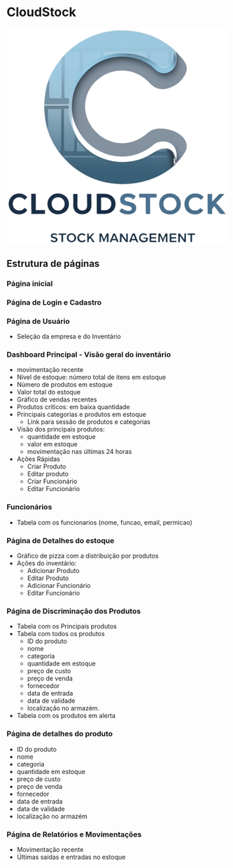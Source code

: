 # CloudStock
![CloudStock logo](/docs/cloudstock.png)

## Estrutura de páginas
### Página inicial

### Página de Login e Cadastro

### Página de Usuário
 - Seleção da empresa e do Inventário

### Dashboard Principal - Visão geral do inventário
 - movimentação recente
 - Nível de estoque: número total de itens em estoque
 - Número de produtos em estoque
 - Valor total do estoque
 - Gráfico de vendas recentes
 - Produtos críticos: em baixa quantidade
 - Principais categorias e produtos em estoque
    - Link para sessão de produtos e categorias
 - Visão dos principais produtos:
    - quantidade em estoque
    - valor em estoque
    - movimentação nas últimas 24 horas
 - Ações Rápidas
    - Criar Produto
    - Editar produto
    - Criar Funcionário
    - Editar Funcionário

### Funcionários
 - Tabela com os funcionarios (nome, funcao, email, permicao)

### Página de Detalhes do estoque
 - Gráfico de pizza com a distribuição por produtos
 - Ações do inventário:
    - Adicionar Produto
    - Editar Produto
    - Adicionar Funcionário
    - Editar Funcionário

### Página de Discriminação dos Produtos
 - Tabela com os Principais produtos
 - Tabela com todos os produtos
    - ID do produto
    - nome
    - categoria
    - quantidade em estoque
    - preço de custo
    - preço de venda
    - fornecedor
    - data de entrada
    - data de validade
    - localização no armazém.
 - Tabela com os produtos em alerta


### Página de detalhes do produto
   - ID do produto
   - nome
   - categoria
   - quantidade em estoque
   - preço de custo
   - preço de venda
   - fornecedor
   - data de entrada
   - data de validade
   - localização no armazém


### Página de Relatórios e Movimentações
 - Movimentação recente
 - Últimas saídas e entradas no estoque